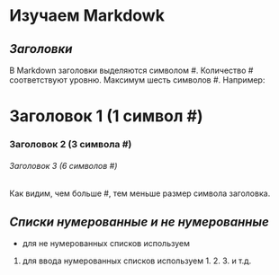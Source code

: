# Изучаем Markdowk

## *Заголовки*

В Markdown заголовки выделяются символом #. Количество # соответствуют уровню. Максимум шесть символов #.
Например:

# Заголовок 1 (1 символ #)

### Заголовок 2 (3 символа #) 

###### Заголовок 3 (6 символов #)

Как видим, чем больше #, тем меньше размер символа заголовка.

## *Списки нумерованные и не нумерованные*

* для не нумерованных списков используем

1. для ввода нумерованных списков используем 1. 2. 3. и т.д.

